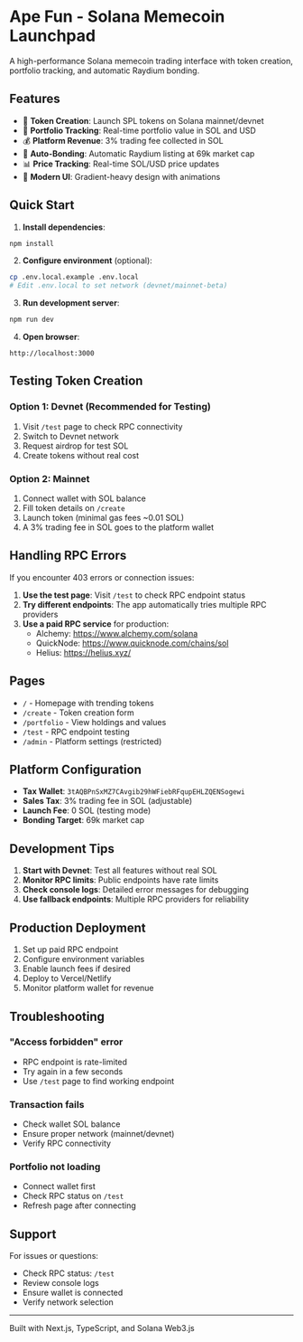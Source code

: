 # Ape Fun - Solana Memecoin Launchpad

A high-performance Solana memecoin trading interface with token creation, portfolio tracking, and automatic Raydium bonding.

## Features

- 🚀 **Token Creation**: Launch SPL tokens on Solana mainnet/devnet
- 💼 **Portfolio Tracking**: Real-time portfolio value in SOL and USD
- 💰 **Platform Revenue**: 3% trading fee collected in SOL
- 🔄 **Auto-Bonding**: Automatic Raydium listing at 69k market cap
- 📊 **Price Tracking**: Real-time SOL/USD price updates
- 🎨 **Modern UI**: Gradient-heavy design with animations

## Quick Start

1. **Install dependencies**:
```bash
npm install
```

2. **Configure environment** (optional):
```bash
cp .env.local.example .env.local
# Edit .env.local to set network (devnet/mainnet-beta)
```

3. **Run development server**:
```bash
npm run dev
```

4. **Open browser**:
```
http://localhost:3000
```

## Testing Token Creation

### Option 1: Devnet (Recommended for Testing)

1. Visit `/test` page to check RPC connectivity
2. Switch to Devnet network
3. Request airdrop for test SOL
4. Create tokens without real cost

### Option 2: Mainnet

1. Connect wallet with SOL balance
2. Fill token details on `/create`
3. Launch token (minimal gas fees ~0.01 SOL)
4. A 3% trading fee in SOL goes to the platform wallet

## Handling RPC Errors

If you encounter 403 errors or connection issues:

1. **Use the test page**: Visit `/test` to check RPC endpoint status
2. **Try different endpoints**: The app automatically tries multiple RPC providers
3. **Use a paid RPC service** for production:
   - Alchemy: https://www.alchemy.com/solana
   - QuickNode: https://www.quicknode.com/chains/sol
   - Helius: https://helius.xyz/

## Pages

- `/` - Homepage with trending tokens
- `/create` - Token creation form
- `/portfolio` - View holdings and values
- `/test` - RPC endpoint testing
- `/admin` - Platform settings (restricted)

## Platform Configuration

- **Tax Wallet**: `3tAQBPnSxMZ7CAvgib29hWFiebRFqupEHLZQENSogewi`
- **Sales Tax**: 3% trading fee in SOL (adjustable)
- **Launch Fee**: 0 SOL (testing mode)
- **Bonding Target**: 69k market cap

## Development Tips

1. **Start with Devnet**: Test all features without real SOL
2. **Monitor RPC limits**: Public endpoints have rate limits
3. **Check console logs**: Detailed error messages for debugging
4. **Use fallback endpoints**: Multiple RPC providers for reliability

## Production Deployment

1. Set up paid RPC endpoint
2. Configure environment variables
3. Enable launch fees if desired
4. Deploy to Vercel/Netlify
5. Monitor platform wallet for revenue

## Troubleshooting

### "Access forbidden" error
- RPC endpoint is rate-limited
- Try again in a few seconds
- Use `/test` page to find working endpoint

### Transaction fails
- Check wallet SOL balance
- Ensure proper network (mainnet/devnet)
- Verify RPC connectivity

### Portfolio not loading
- Connect wallet first
- Check RPC status on `/test`
- Refresh page after connecting

## Support

For issues or questions:
- Check RPC status: `/test`
- Review console logs
- Ensure wallet is connected
- Verify network selection

---

Built with Next.js, TypeScript, and Solana Web3.js